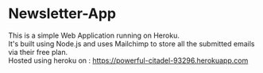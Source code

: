 # Newsletter-App
This is a simple Web Application running on Heroku. <br>
It's built using Node.js and uses Mailchimp to store all the submitted emails via their free plan.<br>
Hosted using heroku on : https://powerful-citadel-93296.herokuapp.com
